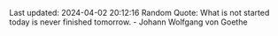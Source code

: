 Last updated: 2024-04-02 20:12:16
Random Quote: What is not started today is never finished tomorrow. - Johann Wolfgang von Goethe